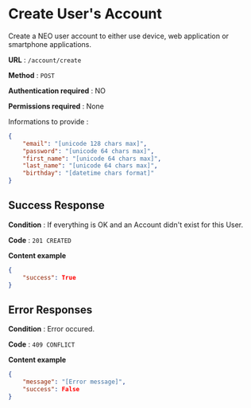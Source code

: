 # Create User's Account

Create a NEO user account to either use device, web application or smartphone applications.

**URL** : `/account/create`

**Method** : `POST`

**Authentication required** : NO

**Permissions required** : None


Informations to provide :

```json
{
    "email": "[unicode 128 chars max]",
    "password": "[unicode 64 chars max]",
    "first_name": "[unicode 64 chars max]",
    "last_name": "[unicode 64 chars max]",
    "birthday": "[datetime chars format]"
}
```

## Success Response

**Condition** : If everything is OK and an Account didn't exist for this User.

**Code** : `201 CREATED`

**Content example**

```json
{
    "success": True
}
```

## Error Responses

**Condition** : Error occured.

**Code** : `409 CONFLICT`

**Content example**

```json
{
    "message": "[Error message]",
    "success": False
}
```